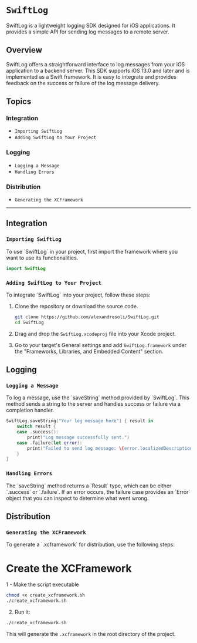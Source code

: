 
# `SwiftLog`

<!--@START_MENU_TOKEN@-->SwiftLog is a lightweight logging SDK designed for iOS applications. It provides a simple API for sending log messages to a remote server.<!--@END_MENU_TOKEN@-->

## Overview

<!--@START_MENU_TOKEN@-->SwiftLog offers a straightforward interface to log messages from your iOS application to a backend server. This SDK supports iOS 13.0 and later and is implemented as a Swift framework. It is easy to integrate and provides feedback on the success or failure of the log message delivery.<!--@END_MENU_TOKEN@-->

## Topics

### Integration

- `Importing SwiftLog`
- `Adding SwiftLog to Your Project`

### Logging

- `Logging a Message`
- `Handling Errors`

### Distribution

- `Generating the XCFramework`
  
---

## Integration

### `Importing SwiftLog`

<!--@START_MENU_TOKEN@-->To use `SwiftLog` in your project, first import the framework where you want to use its functionalities.<!--@END_MENU_TOKEN@-->

```swift
import SwiftLog
```

### `Adding SwiftLog to Your Project`

<!--@START_MENU_TOKEN@-->To integrate `SwiftLog` into your project, follow these steps:

1. Clone the repository or download the source code.
   ```bash
   git clone https://github.com/alexandresoli/SwiftLog.git
   cd SwiftLog
   ```

2. Drag and drop the `SwiftLog.xcodeproj` file into your Xcode project.

3. Go to your target's General settings and add `SwiftLog.framework` under the "Frameworks, Libraries, and Embedded Content" section.<!--@END_MENU_TOKEN@-->

## Logging

### `Logging a Message`

<!--@START_MENU_TOKEN@-->To log a message, use the `saveString` method provided by `SwiftLog`. This method sends a string to the server and handles success or failure via a completion handler.<!--@END_MENU_TOKEN@-->

```swift
SwiftLog.saveString("Your log message here") { result in
    switch result {
    case .success():
        print("Log message successfully sent.")
    case .failure(let error):
        print("Failed to send log message: \(error.localizedDescription)")
    }
}
```

### `Handling Errors`

<!--@START_MENU_TOKEN@-->The `saveString` method returns a `Result` type, which can be either `.success` or `.failure`. If an error occurs, the failure case provides an `Error` object that you can inspect to determine what went wrong.<!--@END_MENU_TOKEN@-->

## Distribution

### `Generating the XCFramework`

<!--@START_MENU_TOKEN@-->To generate a `.xcframework` for distribution, use the following steps:


# Create the XCFramework

1 - Make the script executable
```bash
chmod +x create_xcframework.sh
./create_xcframework.sh
```

2. Run it:

```bash
./create_xcframework.sh
```
 This will generate the `.xcframework` in the root directory of the project.
 <!--@END_MENU_TOKEN@-->
